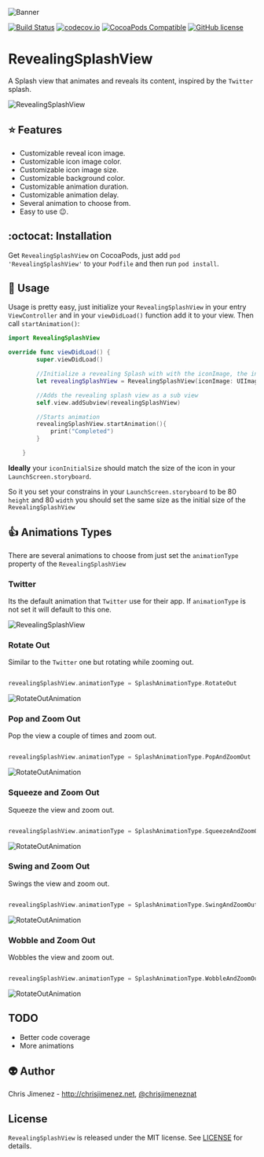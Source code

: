 ![Banner](/Web/banner.png)

[![Build Status](https://travis-ci.org/PiXeL16/RevealingSplashView.svg?branch=master)](https://travis-ci.org/PiXeL16/RevealingSplashView/) [![codecov.io](https://codecov.io/github/PiXeL16/RevealingSplashView/coverage.svg?branch=master)](https://codecov.io/github/PiXeL16/RevealingSplashView?branch=master) [![CocoaPods Compatible](https://img.shields.io/cocoapods/v/RevealingSplashView.svg)](https://img.shields.io/cocoapods/v/RevealingSplashView.svg) [![GitHub license](https://img.shields.io/badge/license-MIT-blue.svg)](https://raw.githubusercontent.com/PiXeL16/RevealingSplashView/master/LICENSE)

# RevealingSplashView
A Splash view that animates and reveals its content, inspired by the `Twitter` splash.

![RevealingSplashView](/Web/revealingSplashView.gif)

:star: Features
---
* Customizable reveal icon image.
* Customizable icon image color.
* Customizable icon image size.
* Customizable background color.
* Customizable animation duration.
* Customizable animation delay.
* Several animation to choose from.
* Easy to use :wink:.

:octocat: Installation
---
Get `RevealingSplashView` on CocoaPods, just add `pod 'RevealingSplashView'` to your `Podfile` and then run `pod install`.

:metal: Usage
---
Usage is pretty easy, just initialize your `RevealingSplashView` in your entry `ViewController` and in your `viewDidLoad()` function add it to your view. Then call `startAnimation()`:

```swift
import RevealingSplashView

override func viewDidLoad() {
        super.viewDidLoad()

        //Initialize a revealing Splash with with the iconImage, the initial size and the background color
        let revealingSplashView = RevealingSplashView(iconImage: UIImage(named: "twitterLogo")!,iconInitialSize: CGSizeMake(70, 70), backgroundColor: UIColor(rgba:"#1D8FF1"))

        //Adds the revealing splash view as a sub view
        self.view.addSubview(revealingSplashView)

        //Starts animation
        revealingSplashView.startAnimation(){
            print("Completed")
        }

    }
```

**Ideally** your `iconInitialSize` should match the size of the icon in your `LaunchScreen.storyboard`.

So it you set your constrains in your `LaunchScreen.storyboard` to be 80 `height` and 80 `width` you should set the same size as the initial size of the `RevealingSplashView`

:thumbsup: Animations Types
----
There are several animations to choose from just set the `animationType` property of the `RevealingSplashView`

### Twitter

Its the default animation that `Twitter` use for their app. If `animationType` is not set it will default to this one.

![RevealingSplashView](/Web/revealingSplashView.gif)

### Rotate Out

Similar to the `Twitter` one but rotating while zooming out.

```swift

revealingSplashView.animationType = SplashAnimationType.RotateOut
```
![RotateOutAnimation](/Web/rotateAndZoomOut.gif)

### Pop and Zoom Out

Pop the view a couple of times and zoom out.

```swift

revealingSplashView.animationType = SplashAnimationType.PopAndZoomOut
```
![RotateOutAnimation](/Web/popAndZoomOut.gif)

### Squeeze and Zoom Out

Squeeze the view and zoom out.

```swift

revealingSplashView.animationType = SplashAnimationType.SqueezeAndZoomOut
```
![RotateOutAnimation](/Web/squeezeAndZoomOut.gif)

### Swing and Zoom Out

Swings the view and zoom out.

```swift

revealingSplashView.animationType = SplashAnimationType.SwingAndZoomOut
```
![RotateOutAnimation](/Web/swingAndZoomOut.gif)

### Wobble and Zoom Out

Wobbles the view and zoom out.

```swift

revealingSplashView.animationType = SplashAnimationType.WobbleAndZoomOut
```
![RotateOutAnimation](/Web/wobbleAndZoomOut.gif)

TODO
-----
* Better code coverage
* More animations

:alien: Author
------
Chris Jimenez - http://chrisjimenez.net, [@chrisjimeneznat](http://twitter.com/chrisjimeneznat)

## License
`RevealingSplashView` is released under the MIT license. See [LICENSE](https://github.com/pixel16/RevealingSplashView/blob/master/LICENSE) for details.
